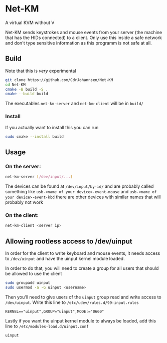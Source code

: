# Net-KM

A virtual KVM without V

Net-KM sends keystrokes and mouse events from your server (the machine that has the HIDs connected) to a client.
Only use this inside a safe network and don't type sensitive information as this programm is not safe at all.

## Build

Note that this is _very_ experimental

```bash
git clone https://github.com/CdrJohannsen/Net-KM
cd Net-KM
cmake -B build -S .
cmake --build build
```

The executables `net-km-server` and `net-km-client` will be in `build/`

### Install

If you actually want to install this you can run

```bash
sudo cmake --install build
```

## Usage

### On the server:

```bash
net-km-server [/dev/input/...]
```

The devices can be found at `/dev/input/by-id/` and are probably called something like `usb-<name of your device>-event-mouse` and `usb-<name of your device>-event-kbd` there are other devices with similar names that will probably not work

### On the client:

```bash
net-km-client <server ip>
```

## Allowing rootless access to /dev/uinput

In order for the client to write keyboard and mouse events, it needs access to `/dev/uinput` and have the uinput kernel module loaded.

In order to do that, you will need to create a group for all users that should be allowed to use the client

```bash
sudo groupadd uinput
sudo usermod -a -G uinput <username>
```

Then you'll need to give users of the `uinput` group read and write access to `/dev/uinput`.
Write this line to `/etc/udev/rules.d/99-input.rules`

```
KERNEL=="uinput",GROUP="uinput",MODE:="0660"
```

Lastly if you want the uinput kernel module to always be loaded, add this line to `/etc/modules-load.d/uinput.conf`

```
uinput
```
